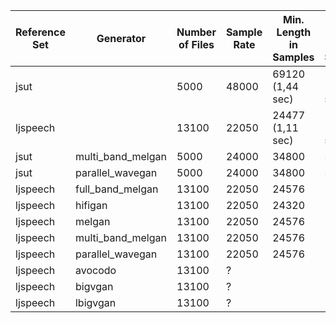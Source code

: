 | Reference Set | Generator         | Number of Files | Sample Rate | Min. Length in Samples | Max. Length in Samples |
|---------------|-------------------|-----------------|-------------|------------------------|------------------------|
| jsut          |                   | 5000            | 48000       | 69120 (1,44 sec)       | 785760 (16,37 sec)     |
| ljspeech      |                   | 13100           | 22050       | 24477 (1,11 sec)       | 222621 (10,09 sec)     |
| jsut          | multi_band_melgan | 5000            | 24000       | 34800                  | 393000                 |
| jsut          | parallel_wavegan  | 5000            | 24000       | 34800                  | 393000                 |
| ljspeech      | full_band_melgan  | 13100           | 22050       | 24576                  | 222720                 |
| ljspeech      | hifigan           | 13100           | 22050       | 24320                  | 222464                 |
| ljspeech      | melgan            | 13100           | 22050       | 24576                  | 222720                 |
| ljspeech      | multi_band_melgan | 13100           | 22050       | 24576                  | 222720                 |
| ljspeech      | parallel_wavegan  | 13100           | 22050       | 24576                  | 222720                 |
| ljspeech      | avocodo           | 13100           | ?           |                        |                        |
| ljspeech      | bigvgan           | 13100           | ?           |                        |                        |
| ljspeech      | lbigvgan          | 13100           | ?           |                        |                        |